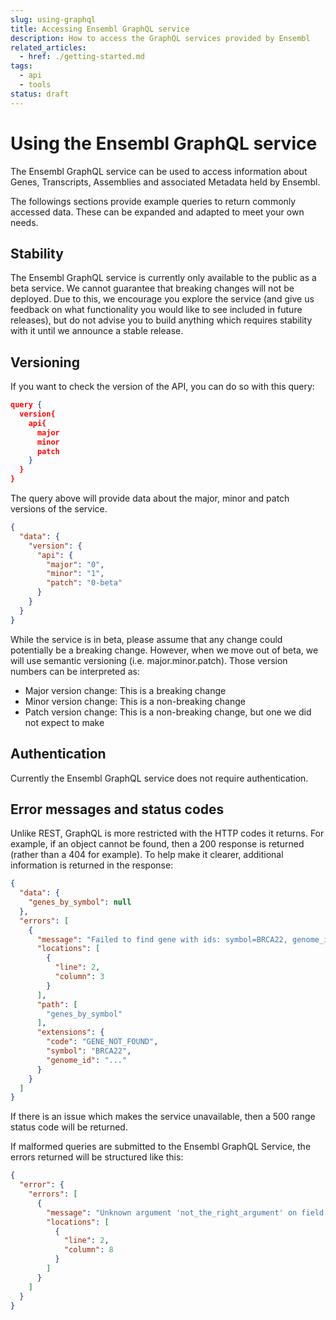 ```yaml
---
slug: using-graphql
title: Accessing Ensembl GraphQL service
description: How to access the GraphQL services provided by Ensembl
related_articles:
  - href: ./getting-started.md
tags:
  - api
  - tools
status: draft
---
```

# Using the Ensembl GraphQL service

The Ensembl GraphQL service can be used to access information about Genes, Transcripts, Assemblies and associated Metadata held by Ensembl.  

The followings sections provide example queries to return commonly accessed data.  These can be expanded and adapted to meet your own needs.

## Stability

The Ensembl GraphQL service is currently only available to the public as a beta service.  We cannot guarantee that breaking changes will not be deployed.  Due to this, we encourage you explore the service (and give us feedback on what functionality you would like to see included in future releases), but do not advise you to build anything which requires stability with it until we announce a stable release.

## Versioning

If you want to check the version of the API, you can do so with this query:

``` json
query {
  version{
    api{
      major
      minor
      patch
    }
  }
}
```

The query above will provide data about the major, minor and patch versions of the service.

``` json
{
  "data": {
    "version": {
      "api": {
        "major": "0",
        "minor": "1",
        "patch": "0-beta"
      }
    }
  }
}
```

While the service is in beta, please assume that any change could potentially be a breaking change.  However, when we move out of beta, we will use semantic versioning (i.e. major.minor.patch).  Those version numbers can be interpreted as:
- Major version change: This is a breaking change
- Minor version change: This is a non-breaking change
- Patch version change: This is a non-breaking change, but one we did not expect to make

## Authentication

Currently the Ensembl GraphQL service does not require authentication.

## Error messages and status codes
Unlike REST, GraphQL is more restricted with the HTTP codes it returns.  For example, if an object cannot be found, then a 200 response is returned (rather than a 404 for example).  To help make it clearer, additional information is returned in the response:

```json
{
  "data": {
    "genes_by_symbol": null
  },
  "errors": [
    {
      "message": "Failed to find gene with ids: symbol=BRCA22, genome_id=...",
      "locations": [
        {
          "line": 2,
          "column": 3
        }
      ],
      "path": [
        "genes_by_symbol"
      ],
      "extensions": {
        "code": "GENE_NOT_FOUND",
        "symbol": "BRCA22",
        "genome_id": "..."
      }
    }
  ]
}
```
If there is an issue which makes the service unavailable, then a 500 range status code will be returned.

If malformed queries are submitted to the Ensembl GraphQL Service, the errors returned will be structured like this:
``` json
{
  "error": {
    "errors": [
      {
        "message": "Unknown argument 'not_the_right_argument' on field 'Query.gene'.",
        "locations": [
          {
            "line": 2,
            "column": 8
          }
        ]
      }
    ]
  }
}
```
